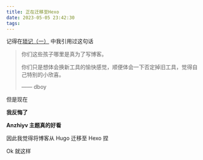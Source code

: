 ```yaml
---
title: 正在迁移至Hexo
date: 2023-05-05 23:42:30
tags:
---
```


记得在[琐记（一）](/2023/migrating-to-hexo/) 中我引用过这句话

> 你们这些孩子哪里是真为了写博客。
>
> 你们只是想体会换新工具的愉快感觉，顺便体会一下否定掉旧工具，觉得自己特别的小欣喜。
>
> —— dboy

但是现在

**我反悔了**

**Anzhiyv 主题真的好看**

因此我觉得将博客从 Hugo 迁移至 Hexo 捏

Ok 就这样
